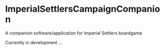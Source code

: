 # ImperialSettlersCampaignCompanion
A companion software/application for Imperial Settlers boardgame

Currently in development ...
